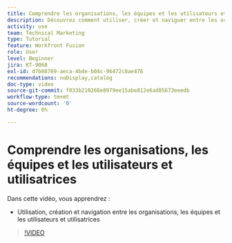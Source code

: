```yaml
---
title: Comprendre les organisations, les équipes et les utilisateurs et utilisatrices
description: Découvrez comment utiliser, créer et naviguer entre les organisations, les équipes et les utilisateurs et utilisatrices dans  [!DNL Adobe Workfront Fusion].
activity: use
team: Technical Marketing
type: Tutorial
feature: Workfront Fusion
role: User
level: Beginner
jira: KT-9068
exl-id: d7b08769-aeca-4b4e-b04c-96472c8ae476
recommendations: noDisplay,catalog
doc-type: video
source-git-commit: f033b210268e8979ee15abe812e6ad85673eeedb
workflow-type: tm+mt
source-wordcount: '0'
ht-degree: 0%

---
```


# Comprendre les organisations, les équipes et les utilisateurs et utilisatrices

Dans cette vidéo, vous apprendrez :

* Utilisation, création et navigation entre les organisations, les équipes et les utilisateurs et utilisatrices

>[!VIDEO](https://video.tv.adobe.com/v/335309/?quality=12&learn=on)
